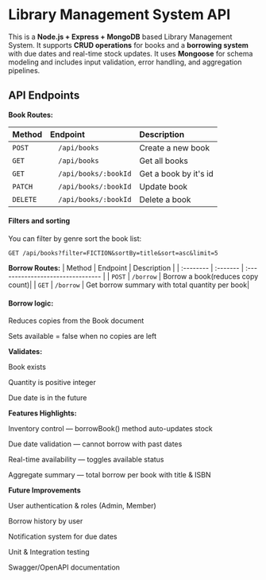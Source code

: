 # Library Management System API

This is a **Node.js + Express + MongoDB** based Library Management System. It supports **CRUD operations** for books and a **borrowing system** with due dates and real-time stock updates. It uses **Mongoose** for schema modeling and includes input validation, error handling, and aggregation pipelines.

## API Endpoints

**Book Routes:**

| Method   | Endpoint             | Description           |
| :------- | :------------------- | :-------------------- |
| `POST`   | `	/api/books`         | Create a new book     |
| `GET`    | `	/api/books`         | Get all books         |
| `GET`    | `	/api/books/:bookId` | Get a book by it's id |
| `PATCH`  | `	/api/books/:bookId` | Update book           |
| `DELETE` | `	/api/books/:bookId` | Delete a book         |

#### Filters and sorting

You can filter by genre sort the book list:

```http
GET /api/books?filter=FICTION&sortBy=title&sort=asc&limit=5
```

**Borrow Routes:**
| Method | Endpoint | Description |
| :-------- | :------- | :-------------------------------- |
| `POST` | `/borrow` | Borrow a book(reduces copy count)|
| `GET` | `/borrow` | Get borrow summary with total quantity per book|

#### Borrow logic:

Reduces copies from the Book document

Sets available = false when no copies are left

**Validates:**

Book exists

Quantity is positive integer

Due date is in the future

**Features Highlights:**

Inventory control — borrowBook() method auto-updates stock

Due date validation — cannot borrow with past dates

Real-time availability — toggles available status

Aggregate summary — total borrow per book with title & ISBN

**Future Improvements**

User authentication & roles (Admin, Member)

Borrow history by user

Notification system for due dates

Unit & Integration testing

Swagger/OpenAPI documentation
